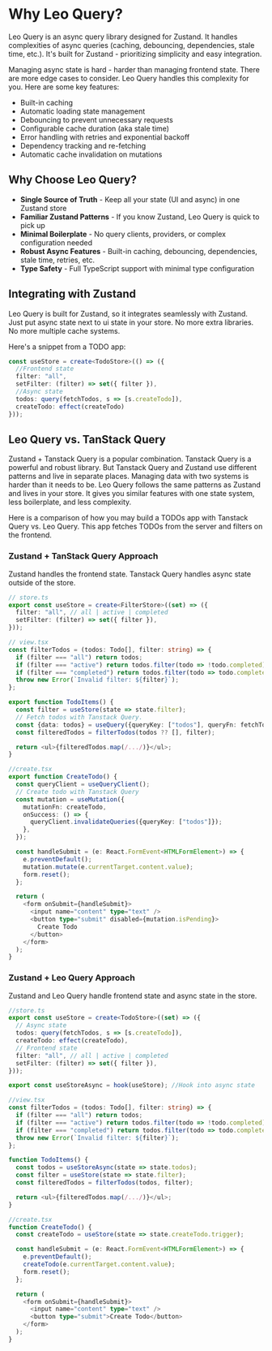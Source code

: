 # Why Leo Query?

Leo Query is an async query library designed for Zustand. It handles complexities of async queries (caching, debouncing, dependencies, stale time, etc.). It's built for Zustand - prioritizing simplicity and easy integration.

Managing async state is hard - harder than managing frontend state. There are more edge cases to consider. Leo Query handles this complexity for you. Here are some key features:

- Built-in caching 
- Automatic loading state management
- Debouncing to prevent unnecessary requests 
- Configurable cache duration (aka stale time)
- Error handling with retries and exponential backoff
- Dependency tracking and re-fetching
- Automatic cache invalidation on mutations

## Why Choose Leo Query?
- **Single Source of Truth** - Keep all your state (UI and async) in one Zustand store
- **Familiar Zustand Patterns** - If you know Zustand, Leo Query is quick to pick up
- **Minimal Boilerplate** - No query clients, providers, or complex configuration needed
- **Robust Async Features** - Built-in caching, debouncing, dependencies, stale time, retries, etc. 
- **Type Safety** - Full TypeScript support with minimal type configuration

## Integrating with Zustand

Leo Query is built for Zustand, so it integrates seamlessly with Zustand. Just put async state next to ui state in your store. No more extra libraries. No more multiple cache systems.

Here's a snippet from a TODO app:

```typescript
const useStore = create<TodoStore>(() => ({
  //Frontend state
  filter: "all",
  setFilter: (filter) => set({ filter }),
  //Async state
  todos: query(fetchTodos, s => [s.createTodo]),
  createTodo: effect(createTodo)
}));
```

## Leo Query vs. TanStack Query

Zustand + Tanstack Query is a popular combination. Tanstack Query is a powerful and robust library. But Tanstack Query and Zustand use different patterns and live in separate places. Managing data with two systems is harder than it needs to be. Leo Query follows the same patterns as Zustand and lives in your store. It gives you similar features with one state system, less boilerplate, and less complexity.

Here is a comparison of how you may build a TODOs app with Tanstack Query vs. Leo Query. This app fetches TODOs from the server and filters on the frontend.

### Zustand + TanStack Query Approach
Zustand handles the frontend state. Tanstack Query handles async state outside of the store.

```typescript
// store.ts
export const useStore = create<FilterStore>((set) => ({
  filter: "all", // all | active | completed
  setFilter: (filter) => set({ filter }),
}));
```

```typescript
// view.tsx
const filterTodos = (todos: Todo[], filter: string) => {
  if (filter === "all") return todos;
  if (filter === "active") return todos.filter(todo => !todo.completed);
  if (filter === "completed") return todos.filter(todo => todo.completed);
  throw new Error(`Invalid filter: ${filter}`);
};

export function TodoItems() {
  const filter = useStore(state => state.filter);
  // Fetch todos with Tanstack Query.
  const {data: todos} = useQuery({queryKey: ["todos"], queryFn: fetchTodos});
  const filteredTodos = filterTodos(todos ?? [], filter);

  return <ul>{filteredTodos.map(/.../)}</ul>;
}
```

```typescript
//create.tsx
export function CreateTodo() {
  const queryClient = useQueryClient();
  // Create todo with Tanstack Query
  const mutation = useMutation({
    mutationFn: createTodo,
    onSuccess: () => {
      queryClient.invalidateQueries({queryKey: ["todos"]});
    },
  });

  const handleSubmit = (e: React.FormEvent<HTMLFormElement>) => {
    e.preventDefault();
    mutation.mutate(e.currentTarget.content.value);
    form.reset();
  };

  return (
    <form onSubmit={handleSubmit}>
      <input name="content" type="text" />
      <button type="submit" disabled={mutation.isPending}>
        Create Todo
      </button>
    </form>
  );
}
```

### Zustand + Leo Query Approach
Zustand and Leo Query handle frontend state and async state in the store.

```typescript
//store.ts
export const useStore = create<TodoStore>((set) => ({
  // Async state
  todos: query(fetchTodos, s => [s.createTodo]),
  createTodo: effect(createTodo),
  // Frontend state
  filter: "all", // all | active | completed
  setFilter: (filter) => set({ filter }),
}));

export const useStoreAsync = hook(useStore); //Hook into async state
```

```typescript
//view.tsx
const filterTodos = (todos: Todo[], filter: string) => {
  if (filter === "all") return todos;
  if (filter === "active") return todos.filter(todo => !todo.completed);
  if (filter === "completed") return todos.filter(todo => todo.completed);
  throw new Error(`Invalid filter: ${filter}`);
};

function TodoItems() {
  const todos = useStoreAsync(state => state.todos);
  const filter = useStore(state => state.filter);
  const filteredTodos = filterTodos(todos, filter);

  return <ul>{filteredTodos.map(/.../)}</ul>;
}
```

```typescript
//create.tsx
function CreateTodo() {
  const createTodo = useStore(state => state.createTodo.trigger);

  const handleSubmit = (e: React.FormEvent<HTMLFormElement>) => {
    e.preventDefault();
    createTodo(e.currentTarget.content.value);
    form.reset();
  };

  return (
    <form onSubmit={handleSubmit}>
      <input name="content" type="text" />
      <button type="submit">Create Todo</button>
    </form>
  );
}
```
